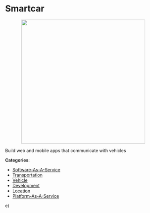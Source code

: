 # Smartcar
<p align="center">
    <img width="400" src="https://raw.githubusercontent.com/apis-list/apis-list/apis/smartcar/logo_256x256.png" />
</p>

Build web and mobile apps that communicate with vehicles



**Categories**:
- [Software-As-A-Service](https://github.com/apis-list/apis-list#software-as-a-service)
- [Transportation](https://github.com/apis-list/apis-list#transportation)
- [Vehicle](https://github.com/apis-list/apis-list#vehicle)
- [Development](https://github.com/apis-list/apis-list#development)
- [Location](https://github.com/apis-list/apis-list#location)
- [Platform-As-A-Service](https://github.com/apis-list/apis-list#platform-as-a-service)



e)




